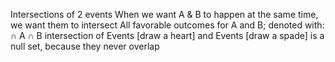 Intersections of 2 events
When we want A & B to happen at the same time, we want them to intersect
	All favorable outcomes for A and B; denoted with: $\cap$
	A $\cap$ B
		intersection of Events [draw a heart] and Events [draw a spade] is
		a null set, because they never overlap
